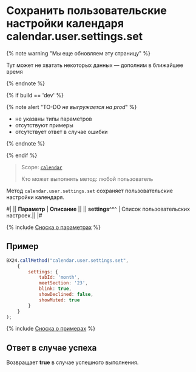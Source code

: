 # Сохранить пользовательские настройки календаря calendar.user.settings.set

{% note warning "Мы еще обновляем эту страницу" %}

Тут может не хватать некоторых данных — дополним в ближайшее время

{% endnote %}

{% if build == 'dev' %}

{% note alert "TO-DO _не выгружается на prod_" %}

- не указаны типы параметров
- отсутствуют примеры
- отсутствует ответ в случае ошибки

{% endnote %}

{% endif %}

> Scope: [`calendar`](../scopes/permissions.md)
>
> Кто может выполнять метод: любой пользователь

Метод `calendar.user.settings.set` сохраняет пользовательские настройки календаря.

#|
|| **Параметр** | **Описание** ||
|| **settings**^*^ | Список пользовательских настроек.||
|#

{% include [Сноска о параметрах](../../_includes/required.md) %}

## Пример

```js
BX24.callMethod("calendar.user.settings.set",
    {
        settings: {
            tabId: 'month',
            meetSection: '23',
            blink: true,
            showDeclined: false,
            showMuted: true
        }
    }
);
```

{% include [Сноска о примерах](../../_includes/examples.md) %}

## Ответ в случае успеха

Возвращает **true** в случае успешного выполнения.